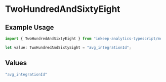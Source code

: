 # TwoHundredAndSixtyEight

## Example Usage

```typescript
import { TwoHundredAndSixtyEight } from "inkeep-analytics-typescript/models/operations";

let value: TwoHundredAndSixtyEight = "avg_integrationId";
```

## Values

```typescript
"avg_integrationId"
```